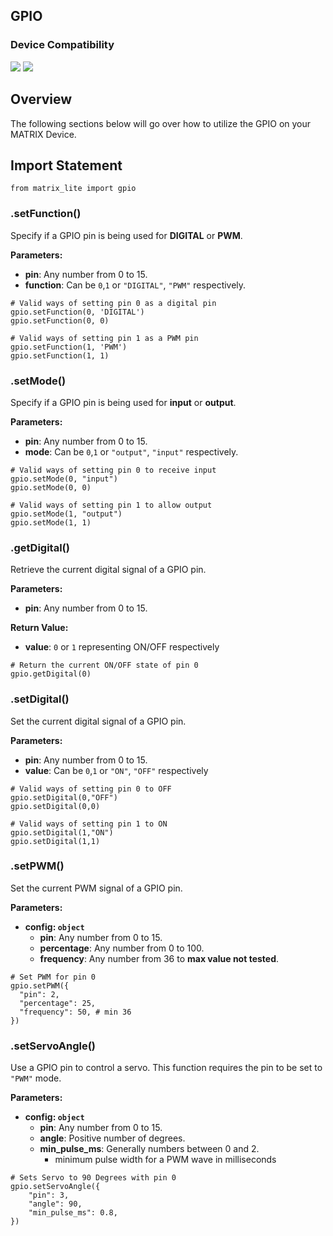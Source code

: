 <h2 style="padding-top:0">GPIO</h2>

### Device Compatibility
<img class="creator-compatibility-icon" src="../../../img/creator-icon.svg">
<img class="creator-compatibility-icon" src="../../../img/voice-icon.svg">

## Overview
The following sections below will go over how to utilize the GPIO on your MATRIX Device.

## Import Statement
```language-js
from matrix_lite import gpio
```

### .setFunction()
Specify if a GPIO pin is being used for **DIGITAL** or **PWM**.

**Parameters:**

- **pin**: Any number from 0 to 15.
- **function**: Can be `0`,`1` or `"DIGITAL"`, `"PWM"` respectively.

```language-python
# Valid ways of setting pin 0 as a digital pin
gpio.setFunction(0, 'DIGITAL')
gpio.setFunction(0, 0)

# Valid ways of setting pin 1 as a PWM pin
gpio.setFunction(1, 'PWM')
gpio.setFunction(1, 1)
```

### .setMode()
Specify if a GPIO pin is being used for **input** or **output**.

**Parameters:**

- **pin**: Any number from 0 to 15.
- **mode**: Can be `0`,`1` or `"output"`, `"input"` respectively.
```language-python
# Valid ways of setting pin 0 to receive input
gpio.setMode(0, "input")
gpio.setMode(0, 0)

# Valid ways of setting pin 1 to allow output
gpio.setMode(1, "output")
gpio.setMode(1, 1)
```

### .getDigital()
Retrieve the current digital signal of a GPIO pin.

**Parameters:**

- **pin**: Any number from 0 to 15.

**Return Value:**

- **value**: `0` or `1` representing ON/OFF respectively

```language-python
# Return the current ON/OFF state of pin 0
gpio.getDigital(0)
```

### .setDigital()
Set the current digital signal of a GPIO pin.

**Parameters:**

- **pin**: Any number from 0 to 15.
- **value**: Can be `0`,`1` or `"ON"`, `"OFF"` respectively

```language-python
# Valid ways of setting pin 0 to OFF
gpio.setDigital(0,"OFF")
gpio.setDigital(0,0)

# Valid ways of setting pin 1 to ON
gpio.setDigital(1,"ON")
gpio.setDigital(1,1)
```

### .setPWM()
Set the current PWM signal of a GPIO pin.

**Parameters:**

* **config: `object`**
    * **pin**: Any number from 0 to 15.
    * **percentage**: Any number from 0 to 100.
    * **frequency**: Any number from 36 to **max value not tested**.
```language-python
# Set PWM for pin 0
gpio.setPWM({
  "pin": 2,
  "percentage": 25,
  "frequency": 50, # min 36
})
```

### .setServoAngle()
Use a GPIO pin to control a servo. This function requires the pin to be set to `"PWM"` mode.

**Parameters:**

* **config: `object`**
    * **pin**: Any number from 0 to 15.
    * **angle**: Positive number of degrees.
    * **min_pulse_ms**: Generally numbers between 0 and 2.
        * minimum pulse width for a PWM wave in milliseconds
```language-python
# Sets Servo to 90 Degrees with pin 0
gpio.setServoAngle({
    "pin": 3,
    "angle": 90,
    "min_pulse_ms": 0.8,
})
```
